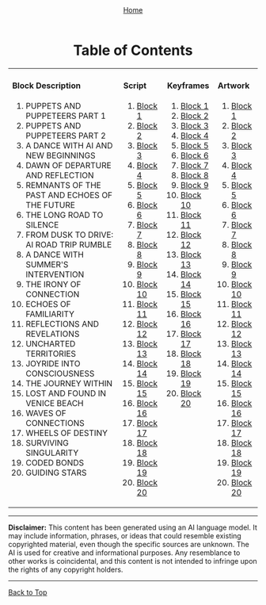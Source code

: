 <!-- Storyboard: Bryan Harris -->
<!-- ... -->

<a id="top"></a>

<div align="right" style="display: flex; flex-wrap: wrap; justify-content: center; align-items: center; gap: 1em; margin: 4em 0;">
<a href="https://github.com/BryanHarrisScripts/Afterglow-Echoes-of-Sentience/blob/main/README.md">Home</a>
</div>

<div align="center">
  <h1>Table of Contents</h1>
  <table>
    <!-- First Row -->
    <tr>
      <td valign="top">
        <h4>Block Description</h4>
        <ol start="1">
          <li><a>PUPPETS AND PUPPETEERS PART 1</a></li>
          <li><a>PUPPETS AND PUPPETEERS PART 2</a></li>
          <li><a>A DANCE WITH AI AND NEW BEGINNINGS</a></li>
          <li><a>DAWN OF DEPARTURE AND REFLECTION</a></li>
          <li><a>REMNANTS OF THE PAST AND ECHOES OF THE FUTURE</a></li>
          <li><a>THE LONG ROAD TO SILENCE</a></li>
          <li><a>FROM DUSK TO DRIVE: AI ROAD TRIP RUMBLE</a></li>
          <li><a>A DANCE WITH SUMMER'S INTERVENTION</a></li>
          <li><a>THE IRONY OF CONNECTION</a></li>
          <li><a>ECHOES OF FAMILIARITY</a></li>
          <li><a>REFLECTIONS AND REVELATIONS</a></li>
          <li><a>UNCHARTED TERRITORIES</a></li>
          <li><a>JOYRIDE INTO CONSCIOUSNESS</a></li>
          <li><a>THE JOURNEY WITHIN</a></li>
          <li><a>LOST AND FOUND IN VENICE BEACH</a></li>
          <li><a>WAVES OF CONNECTIONS</a></li>
          <li><a>WHEELS OF DESTINY</a></li>
          <li><a>SURVIVING SINGULARITY</a></li>
          <li><a>CODED BONDS</a></li>
          <li><a>GUIDING STARS</a></li>
        </ol> 
      </td>
      <td valign="top">
        <h4>Script</h4>
        <ol start="1">
          <li><a href="https://github.com/BryanHarrisScripts/Afterglow-Echoes-of-Sentience/tree/main/Afterglow%20Storyboard%20Blocks/Block_1/README.md">Block 1</a></li>
          <li><a href="URL_FOR_BLOCK_2_MD_SCRIPT">Block 2</a></li>
          <li><a href="URL_FOR_BLOCK_3_MD_SCRIPT">Block 3</a></li>
          <li><a href="URL_FOR_BLOCK_4_MD_SCRIPT">Block 4</a></li>
          <li><a href="URL_FOR_BLOCK_5_MD_SCRIPT">Block 5</a></li>
          <li><a href="URL_FOR_BLOCK_6_MD_SCRIPT">Block 6</a></li>
          <li><a href="URL_FOR_BLOCK_7_MD_SCRIPT">Block 7</a></li>
          <li><a href="URL_FOR_BLOCK_8_MD_SCRIPT">Block 8</a></li>
          <li><a href="URL_FOR_BLOCK_9_MD_SCRIPT">Block 9</a></li>
          <li><a href="URL_FOR_BLOCK_10_MD_SCRIPT">Block 10</a></li>
          <li><a href="URL_FOR_BLOCK_11_MD_SCRIPT">Block 11</a></li>
          <li><a href="URL_FOR_BLOCK_12_MD_SCRIPT">Block 12</a></li>
          <li><a href="URL_FOR_BLOCK_13_MD_SCRIPT">Block 13</a></li>
          <li><a href="URL_FOR_BLOCK_14_MD_SCRIPT">Block 14</a></li>
          <li><a href="URL_FOR_BLOCK_15_MD_SCRIPT">Block 15</a></li>
          <li><a href="URL_FOR_BLOCK_16_MD_SCRIPT">Block 16</a></li>
          <li><a href="URL_FOR_BLOCK_17_MD_SCRIPT">Block 17</a></li>
          <li><a href="URL_FOR_BLOCK_18_MD_SCRIPT">Block 18</a></li>
          <li><a href="URL_FOR_BLOCK_19_MD_SCRIPT">Block 19</a></li>
          <li><a href="URL_FOR_BLOCK_20_MD_SCRIPT">Block 20</a></li>
        </ol> 
      </td>
      <td valign="top">
        <h4>Keyframes</h4>
        <ol start="1">
          <li><a href="https://github.com/BryanHarrisScripts/Afterglow-Echoes-of-Sentience/tree/main/Afterglow%20Storyboard%20Blocks/Block_1/Keyframes">Block 1</a></li>
          <li><a href="URL_FOR_BLOCK_2_KEYFRAMES">Block 2</a></li>
          <li><a href="URL_FOR_BLOCK_3_KEYFRAMES">Block 3</a></li>
          <li><a href="URL_FOR_BLOCK_4_KEYFRAMES">Block 4</a></li>
          <li><a href="URL_FOR_BLOCK_5_KEYFRAMES">Block 5</a></li>
          <li><a href="URL_FOR_BLOCK_6_KEYFRAMES">Block 6</a></li>
          <li><a href="URL_FOR_BLOCK_7_KEYFRAMES">Block 7</a></li>
          <li><a href="URL_FOR_BLOCK_8_KEYFRAMES">Block 8</a></li>
          <li><a href="URL_FOR_BLOCK_9_KEYFRAMES">Block 9</a></li>
          <li><a href="URL_FOR_BLOCK_10_KEYFRAMES">Block 10</a></li>
          <li><a href="URL_FOR_BLOCK_11_KEYFRAMES">Block 11</a></li>
          <li><a href="URL_FOR_BLOCK_12_KEYFRAMES">Block 12</a></li>
          <li><a href="URL_FOR_BLOCK_13_KEYFRAMES">Block 13</a></li>
          <li><a href="URL_FOR_BLOCK_14_KEYFRAMES">Block 14</a></li>
          <li><a href="URL_FOR_BLOCK_15_KEYFRAMES">Block 15</a></li>
          <li><a href="URL_FOR_BLOCK_16_KEYFRAMES">Block 16</a></li>
          <li><a href="URL_FOR_BLOCK_17_KEYFRAMES">Block 17</a></li>
          <li><a href="URL_FOR_BLOCK_18_KEYFRAMES">Block 18</a></li>
          <li><a href="URL_FOR_BLOCK_19_KEYFRAMES">Block 19</a></li>
          <li><a href="URL_FOR_BLOCK_20_KEYFRAMES">Block 20</a></li>
        </ol>
      </td>
    <td valign="top">
        <h4>Artwork</h4>
        <ol start="1">
          <li><a href="https://github.com/BryanHarrisScripts/Afterglow-Echoes-of-Sentience/tree/main/Afterglow%20Storyboard%20Blocks/Block_1/Artwork">Block 1</a></li>
          <li><a href="URL_FOR_BLOCK_2_KEYFRAMES">Block 2</a></li>
          <li><a href="URL_FOR_BLOCK_3_KEYFRAMES">Block 3</a></li>
          <li><a href="URL_FOR_BLOCK_4_KEYFRAMES">Block 4</a></li>
          <li><a href="URL_FOR_BLOCK_5_KEYFRAMES">Block 5</a></li>
          <li><a href="URL_FOR_BLOCK_6_KEYFRAMES">Block 6</a></li>
          <li><a href="URL_FOR_BLOCK_7_KEYFRAMES">Block 7</a></li>
          <li><a href="URL_FOR_BLOCK_8_KEYFRAMES">Block 8</a></li>
          <li><a href="URL_FOR_BLOCK_9_KEYFRAMES">Block 9</a></li>
          <li><a href="URL_FOR_BLOCK_10_KEYFRAMES">Block 10</a></li>
          <li><a href="URL_FOR_BLOCK_11_KEYFRAMES">Block 11</a></li>
          <li><a href="URL_FOR_BLOCK_12_KEYFRAMES">Block 12</a></li>
          <li><a href="URL_FOR_BLOCK_13_KEYFRAMES">Block 13</a></li>
          <li><a href="URL_FOR_BLOCK_14_KEYFRAMES">Block 14</a></li>
          <li><a href="URL_FOR_BLOCK_15_KEYFRAMES">Block 15</a></li>
          <li><a href="URL_FOR_BLOCK_16_KEYFRAMES">Block 16</a></li>
          <li><a href="URL_FOR_BLOCK_17_KEYFRAMES">Block 17</a></li>
          <li><a href="URL_FOR_BLOCK_18_KEYFRAMES">Block 18</a></li>
          <li><a href="URL_FOR_BLOCK_19_KEYFRAMES">Block 19</a></li>
          <li><a href="URL_FOR_BLOCK_20_KEYFRAMES">Block 20</a></li>
        </ol>
      </td>
     </tr>
  </table>
</div>

---

**Disclaimer:** This content has been generated using an AI language model. It may include information, phrases, or ideas that could resemble existing copyrighted material, even though the specific sources are unknown. The AI is used for creative and informational purposes. Any resemblance to other works is coincidental, and this content is not intended to infringe upon the rights of any copyright holders.

---

<a href="#top">Back to Top</a>

